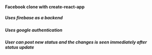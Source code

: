 #### Facebook clone with create-react-app

##### Uses firebase as a backend
##### Uses google authentication 
##### User can post new status and the changes is seen immediately after status update


